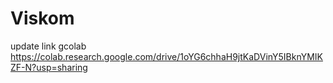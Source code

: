 # Viskom
update link gcolab https://colab.research.google.com/drive/1oYG6chhaH9jtKaDVinY5IBknYMIKZF-N?usp=sharing
